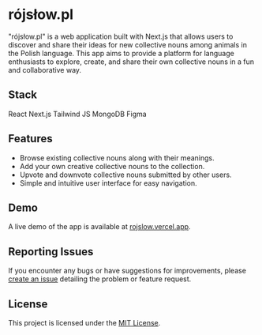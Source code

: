 # rójsłow.pl

"rójsłow.pl" is a web application built with Next.js that allows users to discover and share their ideas for new collective nouns among animals in the Polish language. This app aims to provide a platform for language enthusiasts to explore, create, and share their own collective nouns in a fun and collaborative way.

## Stack

React
Next.js
Tailwind
JS
MongoDB
Figma

## Features

- Browse existing collective nouns along with their meanings.
- Add your own creative collective nouns to the collection.
- Upvote and downvote collective nouns submitted by other users.
- Simple and intuitive user interface for easy navigation.

## Demo

A live demo of the app is available at [rojslow.vercel.app](https://rojslow.vercel.app/).


## Reporting Issues

If you encounter any bugs or have suggestions for improvements, please [create an issue](https://github.com/aroo0/rojslow/issues) detailing the problem or feature request.

## License

This project is licensed under the [MIT License](LICENSE).


